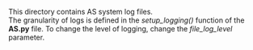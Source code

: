 This directory contains AS system log files.  
The granularity of logs is defined in the *setup_logging()* function of the **AS.py** file. To change the level of logging, change the *file_log_level* parameter.
